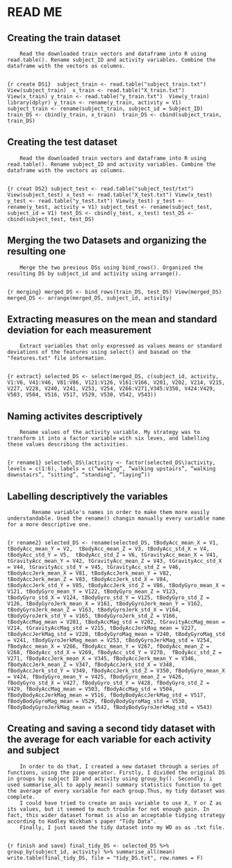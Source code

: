 READ ME
================

## Creating the train dataset

``` 
    Read the downloaded train vectors and dataframe into R using read.table(). Rename subject_ID and activity variables. Combine the dataframe with the vectors as columns.
    
```

`{r create DS1} 
subject_train <- read.table("subject_train.txt")
View(subject_train) 
x_train <- read.table("X_train.txt") 
View(x_train)
y_train <- read.table("y_train.txt") 
View(y_train) library(dplyr)
y_train <- rename(y_train, activity = V1) 
subject_train <-
rename(subject_train, subject_id = Subject_ID) 
train_DS <- cbind(y_train, x_train) 
train_DS <- cbind(subject_train, train_DS)`

## Creating the test dataset

``` 
    Read the downloaded train vectors and dataframe into R using read.table(). Rename subject_ID and activity variables. Combine the dataframe with the vectors as columns.
    
```

`{r creat DS2} subject_test <- read.table("subject_test/txt")
View(subject_test) x_test <- read.table("X_test.txt") View(x_test)
y_test <- read.table("y_test.txt") View(y_test) y_test <- rename(y_test,
activity = V1) subject_test <- rename(subject_test, subject_id = V1)
test_DS <- cbind(y_test, x_test) test_DS <- cbind(subject_test,
test_DS)`

## Merging the two Datasets and organizing the resulting one

``` 
    Merge the two previous DSs using bind_rows(). Organized the resulting DS by subject_id and activity using arrange().
    
```

`{r merging} merged_DS <- bind_rows(train_DS, test_DS) View(merged_DS)
merged_DS <- arrange(merged_DS, subject_id, activity)`

## Extracting measures on the mean and standard deviation for each measurement

``` 
    Extract variables that only expressed as values means or standard deviations of the features using select() and basead on the "features.txt" file information.
    
```

`{r extract} selected_DS <- select(merged_DS, c(subject_id, activity,
V1:V6, V41:V46, V81:V86, V121:V126, V161:V166, V201, V202, V214, V215,
V227, V228, V240, V241, V253, V254, V266:V271,V345:V350, V424:V429,
V503, V504, V516, V517, V529, V530, V542, V543))`

## Naming activites descriptively

``` 
    Rename values of the activity variable. My strategy was to transform it into a factor variable with six leves, and labelling these values describing the activities.
    
```

`{r rename1}
selected\_DS\(activity <- factor(selected_DS\)activity, levels = c(1:6),
labels = c(“walking”, “walking upstairs”, “walking downstairs”,
“sitting”, “standing”, “laying”))`

## Labelling descriptively the variables

```
        Rename variable's names in order to make them more easily understandable. Used the rename() changin manually every variable name for a more descriptive one. 
        
```

`{r rename2}
selected_DS <- rename(selected_DS, tBodyAcc_mean_X = V1, tBodyAcc_mean_Y = V2, 
                      tBodyAcc_mean_Z = V3, tBodyAcc_std_X = V4, tBodyAcc_std_Y = V5, 
                      tBodyAcc_std_Z = V6, tGravityAcc_mean_X = V41, 
                      tGravityAcc_mean_Y = V42, tGravityAcc_mean_Z = V43,
                      tGravityAcc_std_X = V44, tGravityAcc_std_Y = V45,
                      tGravityAcc_std_Z = V46, tBodyAccJerk_mean_X = V81,
                      tBodyAccJerk_mean_Y = V82, tBodyAccJerk_mean_Z = V83,
                      tBodyAccJerk_std_X = V84, tBodyAccJerk_std_Y = V85,
                      tBodyAccJerk_std_Z = V86, tBodyGyro_mean_X = V121,
                      tBodyGyro_mean_Y = V122, tBodyGyro_mean_Z = V123,
                      tBodyGyro_std_X = V124, tBodyGyro_std_Y = V125,
                      tBodyGyro_std_Z = V126, tBodyGyroJerk_mean_X = V161,
                      tBodyGyroJerk_mean_Y = V162, tBodyGyroJerk_mean_Z = V163,
                      tBodyGyroJerk_std_X = V164, tBodyGyroJerk_std_Y = V165,
                      tBodyGyroJerk_std_Z = V166, tBodyAccMag_mean = V201,
                      tBodyAccMag_std = V202, tGravityAccMag_mean = V214,
                      tGravityAccMag_std = V215, tBodyAccJerkMag_mean = V227,
                      tBodyAccJerkMag_std = V228, tBodyGyroMag_mean = V240,
                      tBodyGyroMag_std = V241, tBodyGyroJerkMag_mean = V253,
                      tBodyGyroJerkMag_std = V254, fBodyAcc_mean_X = V266,
                      fBodyAcc_mean_Y = V267, fBodyAcc_mean_Z = V268,
                      fBodyAcc_std_X = V269, fBodyAcc_std_Y = V270, 
                      fBodyAcc_std_Z = V271, fBodyAccJerk_mean_X = V345,
                      fBodyAccJerk_mean_Y = V346, fBodyAccJerk_mean_Z = V347,
                      fBodyAccJerk_std_X = V348, fBodyAccJerk_std_Y = V349,
                      fBodyAccJerk_std_Z = V350, fBodyGyro_mean_X = V424,
                      fBodyGyro_mean_Y = V425, fBodyGyro_mean_Z = V426,
                      fBodyGyro_std_X = V427, fBodyGyro_std_Y = V428,
                      fBodyGyro_std_Z = V429, fBodyAccMag_mean = V503,
                      fBodyAccMag_std = V504, fBodyBodyAccJerkMag_mean = V516,
                      fBodyBodyAccJerkMag_std = V517, fBodyBodyGyroMag_mean = V529,
                      fBodyBodyGyroMag_std = V530, fBodyBodyGyroJerkMag_mean = V542,
                      fBodyBodyGyroJerkMag_std = V543)`

## Creating and saving a second tidy dataset with the average for each variable for each activity and subject

``` 
    In order to do that, I created a new dataset through a series of functions, using the pipe operator. Firstly, I divided the original DS in groups by subject ID and activity using group_by(). Secondly, i used summarise_all to apply mean() summary statistics function to get the average of every variable for each group.Thus, my tidy dataset was complete.
    I could have tried to create an axis variable to use X, Y or Z as its values, but it seemed to much trouble for not enough gain. In fact, this wider dataset format is also an acceptable tidying strategy according to Hadley Wickham's paper "Tidy Data".
    Finally, I just saved the tidy dataset into my WD as as .txt file.
    
```

`{r finish and save} final_tidy_DS <- selected_DS %>%
group_by(subject_id, activity) %>% summarise_all(mean)
write.table(final_tidy_DS, file = "tidy_DS.txt", row.names = F)`
